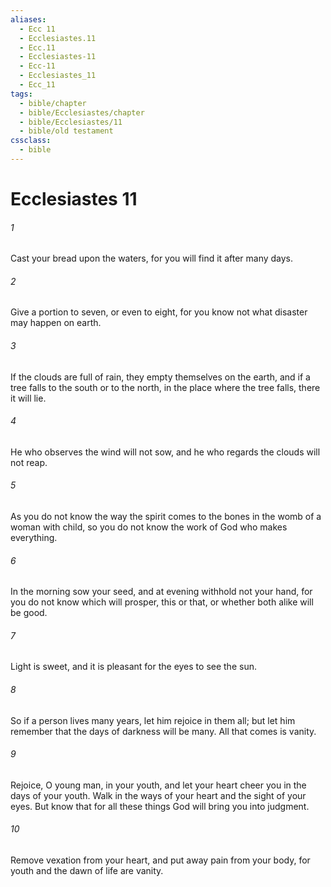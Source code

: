 ```yaml
---
aliases:
  - Ecc 11
  - Ecclesiastes.11
  - Ecc.11
  - Ecclesiastes-11
  - Ecc-11
  - Ecclesiastes_11
  - Ecc_11
tags:
  - bible/chapter
  - bible/Ecclesiastes/chapter
  - bible/Ecclesiastes/11
  - bible/old testament
cssclass:
  - bible
---
```


# Ecclesiastes 11

###### 1
Cast your bread upon the waters,   for you will find it after many days.
###### 2
Give a portion to seven, or even to eight,   for you know not what disaster may happen on earth.
###### 3
If the clouds are full of rain, they empty themselves on the earth, and if a tree falls to the south or to the north, in the place where the tree falls, there it will lie.
###### 4
He who observes the wind will not sow, and he who regards the clouds will not reap.
###### 5
As you do not know the way the spirit comes to the bones in the womb of a woman with child, so you do not know the work of God who makes everything.
###### 6
In the morning sow your seed, and at evening withhold not your hand, for you do not know which will prosper, this or that, or whether both alike will be good.
###### 7
Light is sweet, and it is pleasant for the eyes to see the sun.
###### 8
So if a person lives many years, let him rejoice in them all; but let him remember that the days of darkness will be many. All that comes is vanity.
###### 9
Rejoice, O young man, in your youth, and let your heart cheer you in the days of your youth. Walk in the ways of your heart and the sight of your eyes. But know that for all these things God will bring you into judgment.
###### 10
Remove vexation from your heart, and put away pain from your body, for youth and the dawn of life are vanity.


